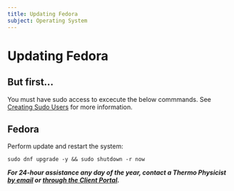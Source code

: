 ```yaml
---
title: Updating Fedora
subject: Operating System
---
```


# Updating Fedora

## But first...
You must have sudo access to excecute the below commmands. See [Creating Sudo Users](https://www.thermo.io/how-to/security/creating-sudo-users) for more information.

## Fedora
Perform update and restart the system:
```shell
sudo dnf upgrade -y && sudo shutdown -r now
```

**_For 24-hour assistance any day of the year, contact a Thermo Physicist [by email](mailto:physicists@thermo.io) or [through the Client Portal](https://www.thermo.io/login/)._**
